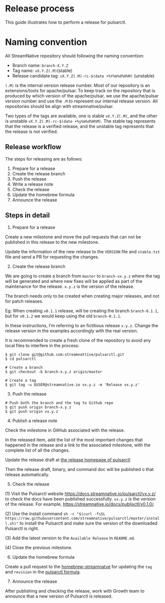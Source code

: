 # Release process

This guide illustrates how to perform a release for pulsarctl.

# Naming convention

All StreamNative repository should following the naming convention:

- Branch name: `branch-X.Y.Z`
- Tag name: `vX.Y.Z(.M)`(stable)
- Release candidate tag: `vX.Y.Z(.M)-rc-$(date +%Y%m%d%H%M)` (unstable)

`(.M)`  is the internal version release number. Most of our repository is an extensions/tools for apache/pulsar. To keep track on the repository that is produced by which version of the apache/pulsar, we use the apache/pulsar version number and use the `.M` to represent our internal release version. All repositories should be align with streamnative/pulsar.

Two types of the tags are available, one is stable `vX.Y.Z(.M)`, and the other is unstable `vX.Y.Z(.M)-rc-$(date +%y%m%d%H%M)`. The stable tag represents that the release is a verified release, and the unstable tag represents that the release is not verified.

## Release workflow

The steps for releasing are as follows:

1. Prepare for a release
2. Create the release branch
3. Push the release
4. Write a release note
5. Check the release
6. Update the homebrew formula
7. Announce the release

## Steps in detail

1. Prepare for a release

Create a new milestone and move the pull requests that can not
be published in this release to the new milestone.

Update the information of the new release to the `VERSION` file
and `stable.txt` file and send a PR for requesting the changes.

2. Create the release branch

We are going to create a branch from `master` to `branch-vx.y.z`
where the tag will be generated and where new fixes will be
applied as part of the maintenance for the release. `x.y.z`
is the version of the release.

The branch needs only to be created when creating major releases,
and not for patch releases.

Eg: When creating `v0.1.1` release, will be creating
the branch `branch-0.1.1`, but for `v0.1.2` we
would keep using the old `branch-0.1.1`.

In these instructions, I'm referring to an fictitious release `x.y.z`.
Change the release version in the examples accordingly with the real version.

It is recommended to create a fresh clone of the repository to 
avoid any local files to interfere in the process:

```shell
$ git clone git@github.com:streamnattive/pulsarctl.git
$ cd pulsarctl

# Create a branch
$ git checkout -b branch-x.y.z origin/master

# Create a tag
$ git tag -u $USER@streamnative.io vx.y.z -m 'Release vx.y.z'
```

3. Push the release

```shell
# Push both the branch and the tag to Github repo
$ git push origin branch-x.y.z
$ git push origin vx.y.z
```

4. Publish a release note

Check the milestone in GitHub associated with the release. 

In the released item, add the list of the most important changes 
that happened in the release and a link to the associated milestone,
with the complete list of all the changes. 

Update the release draft at [the release homepage of pulsarctl](https://github.com/streamnative/pulsarctl/releases)

Then the release draft, binary, and command doc will be published
 o that release automatically.

5. Check the release

(1) Visit the Pulsarctl website https://docs.streamnative.io/pulsarctl/vx.y.z/ to
check the docs have been published successfully. `vx.y.z` is the version of the
release. For example, https://streamnative.io/docs/publisctl/v0.1.0/.

(2) Use the install command `sh -c "$(curl -fsSL https://raw.githubusercontent.com/streamnative/pulsarctl/master/install.sh)"`
to install the Pulsarctl and make sure the version of the downloaded Pulsarctl is right.

(3) Add the latest version to the `Available Release` in `README.md`.

(4) Close the previous milestone.

6. Update the homebrew formula

Create a pull request to the [homebrew-streamnatve](https://github.com/streamnative/homebrew-streamnative) 
for updating the `tag` and `revision` in the 
[pulsarctl formula](https://github.com/streamnative/homebrew-streamnative/blob/master/Formula/pulsarctl.rb).

7. Announce the release

After publishing and checking the release, work with Growth team
to announce that a new version of Pulsarctl is released.
